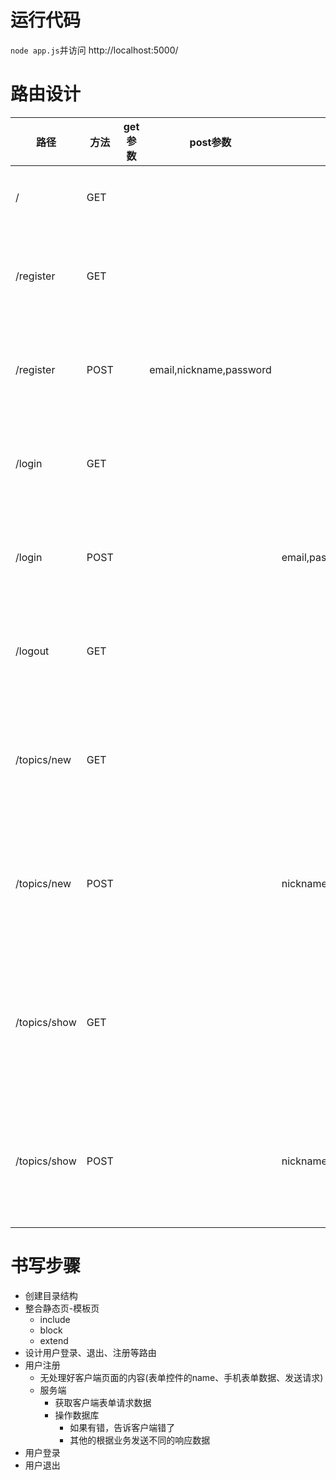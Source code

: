 # 运行代码
`node app.js`并访问 http://localhost:5000/
# 路由设计
| 路径 | 方法 | get参数 | post参数 | 是否需要登录 | 备注 |
|------|------|--------|----------|-------------|-----|
|/          |GET   |   |          |                |渲染首页|
|/register  |GET   |   |          |                |渲染注册页面|
|/register  |POST  |   |email,nickname,password  | |处理注册请求|
|/login     |GET   |   |          |                |渲染登录页面|
|/login     |POST| |              |email,password  |处理登录请求|
|/logout    |GET|  |              |                |处理退出请求|
|/topics/new|GET|  |              |                |渲染新建文章页面|
|/topics/new|POST| |        |nickname,title,article|处理新建文章请求|
|/topics/show|GET  |    |         |                |渲染显示文章详情界面|
|/topics/show|POST|||nickname,created_time,comments|处理提交评论请求|
|||||||
# 书写步骤
- 创建目录结构
- 整合静态页-模板页
    + include
    + block
    + extend
- 设计用户登录、退出、注册等路由
- 用户注册
    + 无处理好客户端页面的内容(表单控件的name、手机表单数据、发送请求)
    + 服务端
        * 获取客户端表单请求数据
        * 操作数据库
            - 如果有错，告诉客户端错了
            - 其他的根据业务发送不同的响应数据
- 用户登录
- 用户退出
